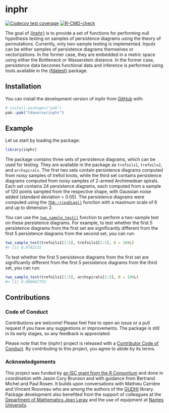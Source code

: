 
<!-- README.md is generated from README.Rmd. Please edit that file -->

# inphr

<!-- badges: start -->

[![Codecov test
coverage](https://codecov.io/gh/tdaverse/inphr/graph/badge.svg)](https://app.codecov.io/gh/tdaverse/inphr)
[![R-CMD-check](https://github.com/tdaverse/inphr/actions/workflows/R-CMD-check.yaml/badge.svg)](https://github.com/tdaverse/inphr/actions/workflows/R-CMD-check.yaml)
<!-- badges: end -->

The goal of [{inphr}](https://tdaverse.github.io/inphr/) is to provide a
set of functions for performing null hypothesis testing on samples of
persistence diagrams using the theory of permutations. Currently, only
two-sample testing is implemented. Inputs can be either samples of
persistence diagrams themselves or vectorizations. In the former case,
they are embedded in a metric space using either the Bottleneck or
Wasserstein distance. In the former case, persistence data becomes
functional data and inference is performed using tools available in the
[{fdatest}](https://permaverse.github.io/fdatest/) package.

## Installation

You can install the development version of inphr from
[GitHub](https://github.com/) with:

``` r
# install.packages("pak")
pak::pak("tdaverse/inphr")
```

## Example

Let us start by loading the package:

``` r
library(inphr)
```

The package contains three sets of persistence diagrams, which can be
used for testing. They are available in the package as `trefoils1`,
`trefoils2`, and `archspirals`. The first two sets contain persistence
diagrams computed from noisy samples of trefoil knots, while the third
set contains persistence diagrams computed from noisy samples of 2-armed
Archimedean spirals. Each set contains 24 persistence diagrams, each
computed from a sample of 120 points sampled from the respective shape,
with Gaussian noise added (standard deviation = 0.05). The persistence
diagrams were computed using the
[`TDA::ripsDiag()`](https://www.rdocumentation.org/packages/TDA/versions/1.9.1/topics/ripsDiag)
function with a maximum scale of 6 and up to dimension 2.

You can use the
[`two_sample_test()`](https://tdaverse.github.io/inphr/reference/two_sample_test.html)
function to perform a two-sample test on these persistence diagrams. For
example, to test whether the first 5 persistence diagrams from the first
set are significantly different from the first 5 persistence diagrams
from the second set, you can run:

``` r
two_sample_test(trefoils1[1:5], trefoils2[1:5], B = 100L)
#> [1] 0.9782132
```

To test whether the first 5 persistence diagrams from the first set are
significantly different from the first 5 persistence diagrams from the
third set, you can run:

``` r
two_sample_test(trefoils1[1:5], archspirals[1:5], B = 100L)
#> [1] 0.008047755
```

## Contributions

### Code of Conduct

Contributions are welcome! Please feel free to open an issue or a pull
request if you have any suggestions or improvements. The package is
still in its early stages, so any feedback is appreciated.

Please note that the {inphr} project is released with a [Contributor
Code of
Conduct](https://contributor-covenant.org/version/2/1/CODE_OF_CONDUCT.html).
By contributing to this project, you agree to abide by its terms.

### Acknowledgements

This project was funded by [an ISC grant from the R
Consortium](https://r-consortium.org/all-projects/2024-group-1.html#modular-interoperable-and-extensible-topological-data-analysis-in-r)
and done in coordination with Jason Cory Brunson and with guidance from
Bertrand Michel and Paul Rosen. It builds upon conversations with
Mathieu Carrière and Vincent Rouvreau who are among the authors of the
[GUDHI](https://gudhi.inria.fr) library. Package development also
benefited from the support of colleagues at the [Department of
Mathematics Jean Leray](https://www.math.sciences.univ-nantes.fr) and
the use of equipment at [Nantes
University](https://english.univ-nantes.fr).
